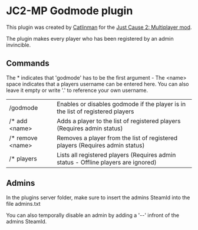 
JC2-MP Godmode plugin 
===================

This plugin was created by [Catlinman](https://twitter.com/Catlinman_) for the [Just Cause 2: Multiplayer mod](http://jc-mp.com).

The plugin makes every player who has been registered by an admin invincible.

Commands
--------

The * indicates that 'godmode' has to be the first argument - The &lt;name&gt; space indicates that a players username can be entered here. You can also leave it empty or write '.' to reference your own username.

<table>
  <tr>
    <td>/godmode
    <td>Enables or disables godmode if the player is in the list of registered players</td>
  </tr>
  <tr>
    <td>/* add &lt;name&gt;</td>
    <td>Adds a player to the list of registered players (Requires admin status)</td>
  </tr>
  <tr>
    <td>/* remove &lt;name&gt;</td>
    <td>Removes a player from the list of registered players (Requires admin status)</td>
  </tr>
<tr>
	<td>/* players
	<td>Lists all registered players (Requires admin status - Offline players are ignored)
</tr>
</table>

Admins
--------

In the plugins server folder, make sure to insert the admins SteamId into the file admins.txt

You can also temporally disable an admin by adding a '--' infront of the admins SteamId.

